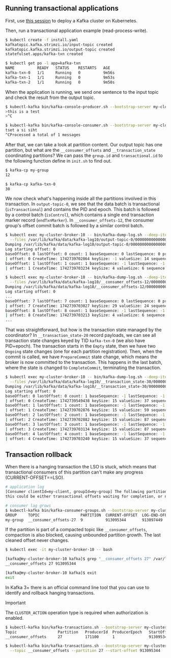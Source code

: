 ## Running transactional applications

First, use [this session](/sessions/001) to deploy a Kafka cluster on Kubernetes.

Then, run a transactional application example (read-process-write).

```sh
$ kubectl create -f install.yaml 
kafkatopic.kafka.strimzi.io/input-topic created
kafkatopic.kafka.strimzi.io/output-topic created
statefulset.apps/kafka-txn created

$ kubectl get po -l app=kafka-txn
NAME          READY   STATUS    RESTARTS   AGE
kafka-txn-0   1/1     Running   0          9m56s
kafka-txn-1   1/1     Running   0          9m53s
kafka-txn-2   1/1     Running   0          9m50s
```

When the application is running, we send one sentence to the input topic and check the result from the output topic.

```sh
$ kubectl-kafka bin/kafka-console-producer.sh --bootstrap-server my-cluster-kafka-bootstrap:9092 --topic input-topic
>this is a test
>^C

$ kubectl-kafka bin/kafka-console-consumer.sh --bootstrap-server my-cluster-kafka-bootstrap:9092 --topic output-topic --from-beginning
tset a si siht
^CProcessed a total of 1 messages
```

After that, we can take a look at partition content.
Our output topic has one partition, but what are the `__consumer_offsets` and `__transaction_state` coordinating partitions?
We can pass the `group.id` and `transactional.id` to the following function define in `init.sh` to find out.

```sh
$ kafka-cp my-group
12

$ kafka-cp kafka-txn-0
30
```

We now check what's happening inside all the partitions involved in this transaction.
In `output-topic-0`, we see that the data batch is transactional (`isTransactional`) and contains the PID and epoch.
This batch is followed by a control batch (`isControl`), which contains a single end transaction marker record (`endTxnMarker`).
In `__consumer_offsets-12`, the consumer group's offset commit batch is followed by a similar control batch.

```sh
$ kubectl exec my-cluster-broker-10 -- bin/kafka-dump-log.sh --deep-iteration --print-data-log \
  --files /var/lib/kafka/data/kafka-log10/output-topic-0/00000000000000000000.log
Dumping /var/lib/kafka/data/kafka-log10/output-topic-0/00000000000000000000.log
Log starting offset: 0
baseOffset: 0 lastOffset: 0 count: 1 baseSequence: 0 lastSequence: 0 producerId: 1 producerEpoch: 0 partitionLeaderEpoch: 0 isTransactional: true isControl: false deleteHorizonMs: OptionalLong.empty position: 0 CreateTime: 1742739702864 size: 82 magic: 2 compresscodec: none crc: 758896000 isvalid: true
| offset: 0 CreateTime: 1742739702864 keySize: -1 valueSize: 14 sequence: 0 headerKeys: [] payload: tset a si siht
baseOffset: 1 lastOffset: 1 count: 1 baseSequence: -1 lastSequence: -1 producerId: 1 producerEpoch: 0 partitionLeaderEpoch: 0 isTransactional: true isControl: true deleteHorizonMs: OptionalLong.empty position: 82 CreateTime: 1742739703234 size: 78 magic: 2 compresscodec: none crc: 2557578104 isvalid: true
| offset: 1 CreateTime: 1742739703234 keySize: 4 valueSize: 6 sequence: -1 headerKeys: [] endTxnMarker: COMMIT coordinatorEpoch: 0

$ kubectl exec my-cluster-broker-10 -- bin/kafka-dump-log.sh --deep-iteration --print-data-log --offsets-decoder \
  --files /var/lib/kafka/data/kafka-log10/__consumer_offsets-12/00000000000000000000.log
Dumping /var/lib/kafka/data/kafka-log10/__consumer_offsets-12/00000000000000000000.log
Log starting offset: 0
...
baseOffset: 7 lastOffset: 7 count: 1 baseSequence: 0 lastSequence: 0 producerId: 1 producerEpoch: 0 partitionLeaderEpoch: 0 isTransactional: true isControl: false deleteHorizonMs: OptionalLong.empty position: 1974 CreateTime: 1742739703027 size: 121 magic: 2 compresscodec: none crc: 4292816145 isvalid: true
| offset: 7 CreateTime: 1742739703027 keySize: 29 valueSize: 24 sequence: 0 headerKeys: [] key: {"type":"1","data":{"group":"my-group","topic":"input-topic","partition":0}} payload: {"version":"3","data":{"offset":1,"leaderEpoch":-1,"metadata":"","commitTimestamp":1742739702993}}
baseOffset: 8 lastOffset: 8 count: 1 baseSequence: -1 lastSequence: -1 producerId: 1 producerEpoch: 0 partitionLeaderEpoch: 0 isTransactional: true isControl: true deleteHorizonMs: OptionalLong.empty position: 2095 CreateTime: 1742739703213 size: 78 magic: 2 compresscodec: none crc: 1231080676 isvalid: true
| offset: 8 CreateTime: 1742739703213 keySize: 4 valueSize: 6 sequence: -1 headerKeys: [] endTxnMarker: COMMIT coordinatorEpoch: 0
...
```

That was straightforward, but how is the transaction state managed by the coordinator? 
In `__transaction_state-20` record payloads, we can see all transaction state changes keyed by TID `kafka-txn-0` (we also have PID+epoch).
The transaction starts in the `Empty` state, then we have two `Ongoing` state changes (one for each partition registration).
Then, when the commit is called, we have `PrepareCommit` state change, which means the broker is now committed to the transaction.
This happens in the last batch, where the state is changed to `CompleteCommit`, terminating the transaction.

```sh
$ kubectl exec my-cluster-broker-10 -- bin/kafka-dump-log.sh --deep-iteration --print-data-log --transaction-log-decoder \
  --files /var/lib/kafka/data/kafka-log10/__transaction_state-30/00000000000000000000.log
Dumping /var/lib/kafka/data/kafka-log10/__transaction_state-30/00000000000000000000.log
Log starting offset: 0
baseOffset: 0 lastOffset: 0 count: 1 baseSequence: -1 lastSequence: -1 producerId: -1 producerEpoch: -1 partitionLeaderEpoch: 0 isTransactional: false isControl: false deleteHorizonMs: OptionalLong.empty position: 0 CreateTime: 1742739549438 size: 120 magic: 2 compresscodec: none crc: 3663501755 isvalid: true
| offset: 0 CreateTime: 1742739549438 keySize: 15 valueSize: 37 sequence: -1 headerKeys: [] key: transaction_metadata::transactionalId=kafka-txn-0 payload: producerId:1,producerEpoch:0,state=Empty,partitions=[],txnLastUpdateTimestamp=1742739549435,txnTimeoutMs=60000
baseOffset: 1 lastOffset: 1 count: 1 baseSequence: -1 lastSequence: -1 producerId: -1 producerEpoch: -1 partitionLeaderEpoch: 0 isTransactional: false isControl: false deleteHorizonMs: OptionalLong.empty position: 120 CreateTime: 1742739702876 size: 143 magic: 2 compresscodec: none crc: 563111626 isvalid: true
| offset: 1 CreateTime: 1742739702876 keySize: 15 valueSize: 59 sequence: -1 headerKeys: [] key: transaction_metadata::transactionalId=kafka-txn-0 payload: producerId:1,producerEpoch:0,state=Ongoing,partitions=[output-topic-0],txnLastUpdateTimestamp=1742739702876,txnTimeoutMs=60000
baseOffset: 2 lastOffset: 2 count: 1 baseSequence: -1 lastSequence: -1 producerId: -1 producerEpoch: -1 partitionLeaderEpoch: 0 isTransactional: false isControl: false deleteHorizonMs: OptionalLong.empty position: 263 CreateTime: 1742739702882 size: 172 magic: 2 compresscodec: none crc: 1296972565 isvalid: true
| offset: 2 CreateTime: 1742739702882 keySize: 15 valueSize: 87 sequence: -1 headerKeys: [] key: transaction_metadata::transactionalId=kafka-txn-0 payload: producerId:1,producerEpoch:0,state=Ongoing,partitions=[output-topic-0,__consumer_offsets-12],txnLastUpdateTimestamp=1742739702882,txnTimeoutMs=60000
baseOffset: 3 lastOffset: 3 count: 1 baseSequence: -1 lastSequence: -1 producerId: -1 producerEpoch: -1 partitionLeaderEpoch: 0 isTransactional: false isControl: false deleteHorizonMs: OptionalLong.empty position: 435 CreateTime: 1742739703134 size: 172 magic: 2 compresscodec: none crc: 598474139 isvalid: true
| offset: 3 CreateTime: 1742739703134 keySize: 15 valueSize: 87 sequence: -1 headerKeys: [] key: transaction_metadata::transactionalId=kafka-txn-0 payload: producerId:1,producerEpoch:0,state=PrepareCommit,partitions=[output-topic-0,__consumer_offsets-12],txnLastUpdateTimestamp=1742739703132,txnTimeoutMs=60000
baseOffset: 4 lastOffset: 4 count: 1 baseSequence: -1 lastSequence: -1 producerId: -1 producerEpoch: -1 partitionLeaderEpoch: 0 isTransactional: false isControl: false deleteHorizonMs: OptionalLong.empty position: 607 CreateTime: 1742739703240 size: 120 magic: 2 compresscodec: none crc: 4205821491 isvalid: true
| offset: 4 CreateTime: 1742739703240 keySize: 15 valueSize: 37 sequence: -1 headerKeys: [] key: transaction_metadata::transactionalId=kafka-txn-0 payload: producerId:1,producerEpoch:0,state=CompleteCommit,partitions=[],txnLastUpdateTimestamp=1742739703142,txnTimeoutMs=60000
```

## Transaction rollback

When there is a hanging transaction the LSO is stuck, which means that transactional consumers of this partition can't make any progress (CURRENT-OFFSET==LSO).

```sh
# application log
[Consumer clientId=my-client, groupId=my-group] The following partitions still have unstable offsets which are not cleared on the broker side: [__consumer_offsets-27], 
this could be either transactional offsets waiting for completion, or normal offsets waiting for replication after appending to local log

# consumer lag grows
$ kubectl-kafka bin/kafka-consumer-groups.sh --bootstrap-server my-cluster-kafka-bootstrap:9092 --describe --group my-group
GROUP     TOPIC                  PARTITION  CURRENT-OFFSET  LOG-END-OFFSET  LAG   CONSUMER-ID  HOST           CLIENT-ID
my-group  __consumer_offsets-27  9          913095344       913097449       2105  my-client-0  /10.60.172.97  my-client
```

If the partition is part of a compacted topic like `__consumer_offsets`, compaction is also blocked, causing unbounded partition growth.
The last cleaned offset never changes.

```sh
$ kubectl exec -it my-cluster-broker-10 -- bash

[kafka@my-cluster-broker-10 kafka]$ grep "__consumer_offsets 27" /var/lib/kafka/data/kafka-log10/cleaner-offset-checkpoint
__consumer_offsets 27 913095344

[kafka@my-cluster-broker-10 kafka]$ exit
exit
```

In Kafka 3+ there is an official command line tool that you can use to identify and rollback hanging transactions.

> [!IMPORTANT]  
> The `CLUSTER_ACTION` operation type is required when authorization is enabled.

```sh
$ kubectl-kafka bin/kafka-transactions.sh --bootstrap-server my-cluster-kafka-bootstrap:9092 find-hanging --broker 10
Topic                  Partition   ProducerId  ProducerEpoch   StartOffset LastTimestamp               Duration(s)
__consumer_offsets     27          171100      1               913095344   2022-06-06T03:16:47Z        209793

$ kubectl-kafka bin/kafka-transactions.sh --bootstrap-server my-cluster-kafka-bootstrap:9092 abort \
  --topic __consumer_offsets --partition 27 --start-offset 913095344
```
